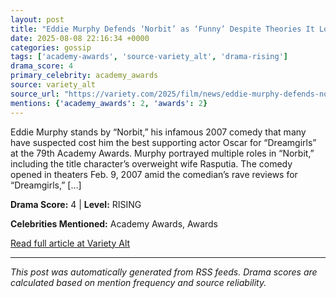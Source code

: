 ```yaml
---
layout: post
title: "Eddie Murphy Defends ‘Norbit’ as ‘Funny’ Despite Theories It Lost Him the Oscar for ‘Dreamgirls’: ‘Come on Now, S— Ain’t That Bad’"""
date: 2025-08-08 22:16:34 +0000
categories: gossip
tags: ['academy-awards', 'source-variety_alt', 'drama-rising']
drama_score: 4
primary_celebrity: academy_awards
source: variety_alt
source_url: "https://variety.com/2025/film/news/eddie-murphy-defends-norbit-losing-oscar-dreamgirls-1236482686/"""
mentions: {'academy_awards': 2, 'awards': 2}
---
```


Eddie Murphy stands by “Norbit,” his infamous 2007 comedy that many have suspected cost him the best supporting actor Oscar for “Dreamgirls” at the 79th Academy Awards. Murphy portrayed multiple roles in “Norbit,” including the title character’s overweight wife Rasputia. The comedy opened in theaters Feb. 9, 2007 amid the comedian’s rave reviews for “Dreamgirls,” […]

**Drama Score:** 4 | **Level:** RISING

**Celebrities Mentioned:** Academy Awards, Awards

[Read full article at Variety Alt](https://variety.com/2025/film/news/eddie-murphy-defends-norbit-losing-oscar-dreamgirls-1236482686/)

---
*This post was automatically generated from RSS feeds. Drama scores are calculated based on mention frequency and source reliability.*
